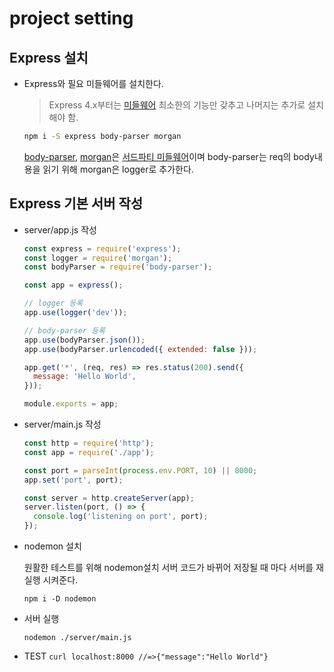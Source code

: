 # project setting

## Express 설치

- Express와 필요 미들웨어를 설치한다.

  > Express 4.x부터는 [미들웨어](Middleware) 최소한의 기능만 갖추고 나머지는 추가로 설치해야 함.

  ```bash
  npm i -S express body-parser morgan
  ```

  [body-parser](body-parser), [morgan](morgan)은 [서드파티 미들웨어](Third-party-middleware)이며 body-parser는 req의 body내용을 읽기 위해 morgan은 logger로 추가한다.

## Express 기본 서버 작성

- server/app.js 작성

  ```JavaScript
  const express = require('express');
  const logger = require('morgan');
  const bodyParser = require('body-parser');

  const app = express();

  // logger 등록
  app.use(logger('dev'));

  // body-parser 등록
  app.use(bodyParser.json());
  app.use(bodyParser.urlencoded({ extended: false }));

  app.get('*', (req, res) => res.status(200).send({
    message: 'Hello World',
  }));

  module.exports = app;

  ```

- server/main.js 작성
  ```JavaScript
  const http = require('http');
  const app = require('./app');

  const port = parseInt(process.env.PORT, 10) || 8000;
  app.set('port', port);

  const server = http.createServer(app);
  server.listen(port, () => {
    console.log('listening on port', port);
  });

  ```

- nodemon 설치

  원활한 테스트를 위해 nodemon설치 서버 코드가 바뀌어 저장될 때 마다 서버를 재실행 시켜준다.

  `npm i -D nodemon`

- 서버 실행

  `nodemon ./server/main.js`

- TEST
  `curl localhost:8000 //=>{"message":"Hello World"}`

[Middleware]: http://expressjs.com/ko/guide/using-middleware.html
[Third-party-middleware]: http://expressjs.com/en/resources/middleware.html
[body-parser]: http://expressjs.com/en/resources/middleware/body-parser.html
[morgan]: http://expressjs.com/en/resources/middleware/morgan.html
